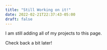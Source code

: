 ```yaml
---
title: "Still Working on it!"
date: 2022-02-21T22:37:43-05:00
draft: false
---
```


I am still adding all of my projects to this page.

Check back a bit later!
